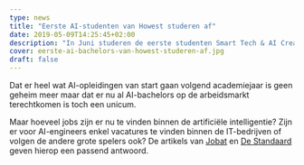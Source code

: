 ```yaml
---
type: news
title: "Eerste AI-studenten van Howest studeren af"
date: 2019-05-09T14:25:45+02:00
description: "In Juni studeren de eerste studenten Smart Tech & AI Creator af aan de opleiding MCT. Deze 30-tal studenten mogen zich alvast pioniers voelen. Ze gaan als eersten de arbeidsmarkt voor AI-bachelors verkennen."
cover: eerste-ai-bachelors-van-howest-studeren-af.jpg
draft: false
---
```


Dat er heel wat AI-opleidingen van start gaan volgend academiejaar is geen geheim meer maar dat er nu al AI-bachelors op de arbeidsmarkt terechtkomen is toch een unicum.

Maar hoeveel jobs zijn er nu te vinden binnen de artificiële intelligentie? Zijn er voor AI-engineers enkel vacatures te vinden binnen de IT-bedrijven of volgen de andere grote spelers ook? De artikels van [Jobat](https://www.jobat.be/nl/artikels/hoeveel-jobs-zijn-er-in-artificiele-intelligentie/) en [De Standaard](http://www.standaard.be/cnt/dmf20190507_04381161) geven hierop een passend antwoord.
